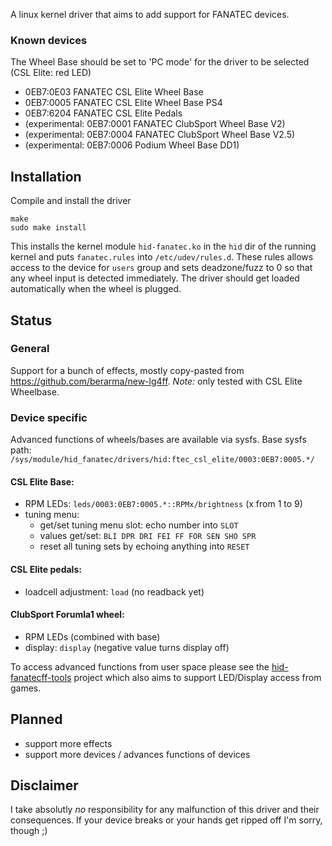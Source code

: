 A linux kernel driver that aims to add support for FANATEC devices.

### Known devices
The Wheel Base should be set to 'PC mode' for the driver to be selected (CSL Elite: red LED)
* 0EB7:0E03 FANATEC CSL Elite Wheel Base
* 0EB7:0005 FANATEC CSL Elite Wheel Base PS4
* 0EB7:6204 FANATEC CSL Elite Pedals
* (experimental: 0EB7:0001 FANATEC ClubSport Wheel Base V2)
* (experimental: 0EB7:0004 FANATEC ClubSport Wheel Base V2.5)
* (experimental: 0EB7:0006 Podium Wheel Base DD1)

## Installation
Compile and install the driver

```
make
sudo make install
```

This installs the kernel module `hid-fanatec.ko` in the `hid` dir of the running kernel and puts `fanatec.rules` into `/etc/udev/rules.d`. These rules allows access to the device for `users` group and sets deadzone/fuzz to 0 so that any wheel input is detected immediately.
The driver should get loaded automatically when the wheel is plugged.

## Status
### General
Support for a bunch of effects, mostly copy-pasted from https://github.com/berarma/new-lg4ff. _Note:_ only tested with CSL Elite Wheelbase.

### Device specific
Advanced functions of wheels/bases are available via sysfs. Base sysfs path:
`/sys/module/hid_fanatec/drivers/hid:ftec_csl_elite/0003:0EB7:0005.*/`

#### CSL Elite Base:
- RPM LEDs: `leds/0003:0EB7:0005.*::RPMx/brightness` (x from 1 to 9)
- tuning menu: 
    - get/set tuning menu slot: echo number into `SLOT`
    - values get/set: `BLI DPR DRI FEI FF FOR SEN SHO SPR`
    - reset all tuning sets by echoing anything into `RESET`

#### CSL Elite pedals: 
- loadcell adjustment: `load` (no readback yet)

#### ClubSport Forumla1 wheel:
- RPM LEDs (combined with base)
- display: `display` (negative value turns display off)


To access advanced functions from user space please see the [hid-fanatecff-tools](https://github.com/gotzl/hid-fanatecff-tools) project which also aims to support LED/Display access from games.

## Planned
- support more effects
- support more devices / advances functions of devices

## Disclaimer
I take absolutly *no* responsibility for any malfunction of this driver and their consequences. If your device breaks or your hands get ripped off I'm sorry, though ;)
